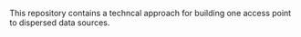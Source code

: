 This repository contains a techncal approach for building one access point to dispersed data sources.

